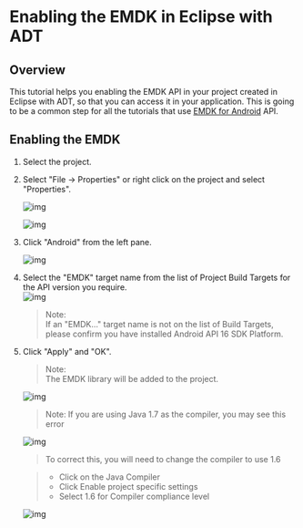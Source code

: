 # Enabling the EMDK in Eclipse with ADT
## Overview

This tutorial helps you enabling the EMDK API in your project created in Eclipse with ADT, so that you can access it in your application. This is going to be a common step for all the tutorials that use [EMDK for Android](https://developer.motorolasolutions.com/community/android/emdk) API. 

## Enabling the EMDK 
1. Select the project.
  
2. Select "File -> Properties" or right click on the project and select "Properties".
  
    ![img](images/setup/image011.jpg)
   
    ![img](images/setup/image013.jpg)
   
3. Click "Android" from the left pane.
  
    ![img](images/setup/image037.jpg)
 
4. Select the "EMDK" target name from the list of Project Build Targets for the API version you require.  
    ![img](images/setup/image039.jpg)  

    >Note:  
    >If an "EMDK..." target name is not on the list of Build Targets, please confirm you have installed Android API 16 SDK Platform.

5. Click "Apply" and "OK".  
    >Note:  
    >The EMDK library will be added to the project.  
    
    ![img](images/setup/image041.jpg) 

    >Note:
    >If you are using Java 1.7 as the compiler, you may see this error
    
    ![img](images/setup/compiler_error.jpg) 

    > To correct this, you will need to change the compiler to use 1.6
    
    > * Click on the Java Compiler
    > * Click Enable project specific settings
    > * Select 1.6 for Compiler compliance level
    
    ![img](images/setup/image101.jpg)